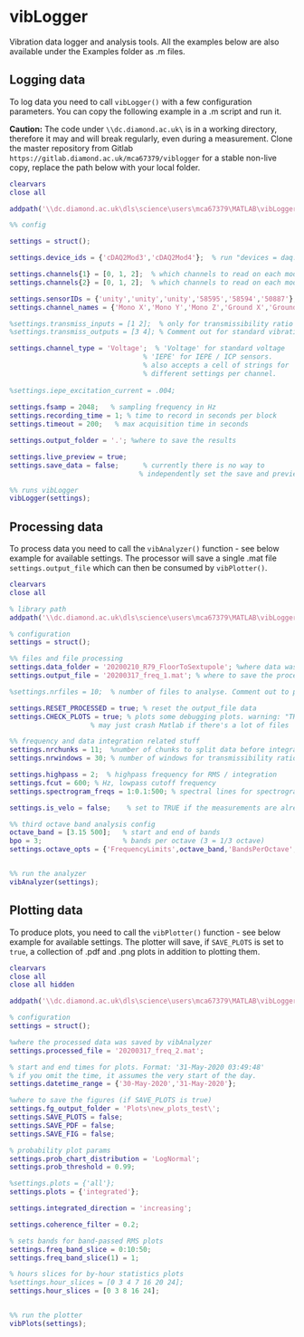 # vibLogger

Vibration data logger and analysis tools.
All the examples below are also available under the Examples folder as .m files.

## Logging data
To log data you need to call `vibLogger()` with a few configuration parameters. 
You can copy the following example in a .m script and run it.

**Caution:**
The code under `\\dc.diamond.ac.uk\` is in a working directory, therefore it may
and will break regularly, even during a measurement. Clone the master repository from Gitlab 
`https://gitlab.diamond.ac.uk/mca67379/viblogger` for a stable non-live 
copy, replace the path below with your local folder.

```matlab
clearvars
close all

addpath('\\dc.diamond.ac.uk\dls\science\users\mca67379\MATLAB\vibLogger');

%% config

settings = struct();

settings.device_ids = {'cDAQ2Mod3','cDAQ2Mod4'};  % run "devices = daq.getDevices" and find the device ID

settings.channels{1} = [0, 1, 2];  % which channels to read on each module / device
settings.channels{2} = [0, 1, 2];  % which channels to read on each module / device

settings.sensorIDs = {'unity','unity','unity','58595','58594','50887'};  %sensor IDs (run sensors_db('list') to see all sensors)
settings.channel_names = {'Mono X','Mono Y','Mono Z','Ground X','Ground Y','Ground Z'}; %channel names

%settings.transmiss_inputs = [1 2];  % only for transmissibility ratio tests.
%settings.transmiss_outputs = [3 4]; % Comment out for standard vibration test

settings.channel_type = 'Voltage';  % 'Voltage' for standard voltage
                                 % 'IEPE' for IEPE / ICP sensors.
                                 % also accepts a cell of strings for
                                 % different settings per channel.
                                 
%settings.iepe_excitation_current = .004;                         
                        
settings.fsamp = 2048;   % sampling frequency in Hz
settings.recording_time = 1; % time to record in seconds per block
settings.timeout = 200;   % max acquisition time in seconds

settings.output_folder = '.'; %where to save the results

settings.live_preview = true;   
settings.save_data = false;      % currently there is no way to 
                                % independently set the save and preview times

%% runs vibLogger                                
vibLogger(settings);

```

## Processing data

To process data you need to call the `vibAnalyzer()` function - see below example for available settings. The processor will save a single .mat file `settings.output_file` which can then be consumed by `vibPlotter()`.

```matlab
clearvars
close all

% library path
addpath('\\dc.diamond.ac.uk\dls\science\users\mca67379\MATLAB\vibLogger');

% configuration
settings = struct();

%% files and file processing
settings.data_folder = '20200210_R79_FloorToSextupole'; %where data was saved by vibAnalyzer
settings.output_file = '20200317_freq_1.mat'; % where to save the processed data file

%settings.nrfiles = 10;  % number of files to analyse. Comment out to process all files.

settings.RESET_PROCESSED = true; % reset the output_file data
settings.CHECK_PLOTS = true; % plots some debugging plots. warning: "TRUE" 
                    % may just crash Matlab if there's a lot of files

%% frequency and data integration related stuff
settings.nrchunks = 11;  %number of chunks to split data before integration
settings.nrwindows = 30; % number of windows for transmissibility ratio

settings.highpass = 2;  % highpass frequency for RMS / integration
settings.fcut = 600; % Hz, lowpass cutoff frequency
settings.spectrogram_freqs = 1:0.1:500; % spectral lines for spectrograms

settings.is_velo = false;    % set to TRUE if the measurements are already in velocity. 

%% third octave band analysis config
octave_band = [3.15 500];   % start and end of bands
bpo = 3;                    % bands per octave (3 = 1/3 octave)
settings.octave_opts = {'FrequencyLimits',octave_band,'BandsPerOctave',bpo};


%% run the analyzer
vibAnalyzer(settings);
```


## Plotting data

To produce plots, you need to call the `vibPlotter()` function - see below example for available settings. 
The plotter will save, if `SAVE_PLOTS` is set to `true`, a collection of .pdf and .png plots in addition to 
plotting them.


```matlab
clearvars
close all
close all hidden

addpath('\\dc.diamond.ac.uk\dls\science\users\mca67379\MATLAB\vibLogger');

% configuration
settings = struct();

%where the processed data was saved by vibAnalyzer
settings.processed_file = '20200317_freq_2.mat'; 

% start and end times for plots. Format: '31-May-2020 03:49:48'
% if you omit the time, it assumes the very start of the day.
settings.datetime_range = {'30-May-2020','31-May-2020'};

%where to save the figures (if SAVE_PLOTS is true)
settings.fg_output_folder = 'Plots\new_plots_test\';
settings.SAVE_PLOTS = false;
settings.SAVE_PDF = false;
settings.SAVE_FIG = false;

% probability plot params
settings.prob_chart_distribution = 'LogNormal';
settings.prob_threshold = 0.99;

%settings.plots = {'all'};
settings.plots = {'integrated'};

settings.integrated_direction = 'increasing';

settings.coherence_filter = 0.2;

% sets bands for band-passed RMS plots
settings.freq_band_slice = 0:10:50;
settings.freq_band_slice(1) = 1;

% hours slices for by-hour statistics plots
%settings.hour_slices = [0 3 4 7 16 20 24];
settings.hour_slices = [0 3 8 16 24];


%% run the plotter
vibPlots(settings);


```